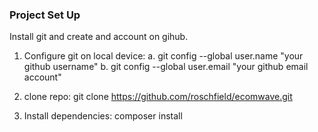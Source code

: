 ### Project Set Up
Install git and create and account on gihub.

1. Configure git on local device:
 a. git config --global user.name "your github username"
 b. git config --global user.email "your  github email account"

2. clone repo:
git clone https://github.com/roschfield/ecomwave.git

3. Install dependencies:
composer install
 

